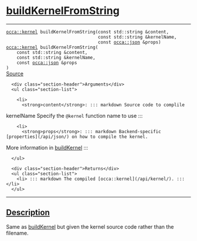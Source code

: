 
<h1 id="build-kernel-from-string">
 <a href="#/api/device/buildKernelFromString" class="anchor">
   <span>buildKernelFromString</span>
  </a>
</h1>

<div class="signature">

<hr>

  <div class="definition-container">
    <div class="definition">
      <code class="desktop-only"><a href="#/api/kernel/">occa::kernel</a> buildKernelFromString(<span class="token keyword">const</span> <span class="token keyword">std::string</span> &content,
                                   <span class="token keyword">const</span> <span class="token keyword">std::string</span> &kernelName,
                                   <span class="token keyword">const</span> <a href="#/api/json/">occa::json</a> &props)</code>
      <code class="mobile-only"><a href="#/api/kernel/">occa::kernel</a> buildKernelFromString(
    <span class="token keyword">const</span> <span class="token keyword">std::string</span> &content,
    <span class="token keyword">const</span> <span class="token keyword">std::string</span> &kernelName,
    <span class="token keyword">const</span> <a href="#/api/json/">occa::json</a> &props
)</code>
      <div class="flex-spacing"></div>
      <a href="https://github.com/libocca/occa/blob/22da1992/include/occa/core/device.hpp#L537" target="_blank">Source</a>
    </div>
    <div class="description">

      <div class="section-header">Arguments</div>
      <ul class="section-list">
          
        <li>
          <strong>content</strong>: ::: markdown Source code to complile
kernelName
Specify the `@kernel` function name to use :::
        </li>


        <li>
          <strong>props</strong>: ::: markdown Backend-specific [properties](/api/json/) on how to compile the kernel.
More information in [buildKernel](/api/device/buildKernel) :::
        </li>

      </ul>

      <div class="section-header">Returns</div>
      <ul class="section-list">
        <li> ::: markdown The compiled [occa::kernel](/api/kernel/). ::: </li>
      </ul>
</div>
  </div>

  <hr>
</div>


<h2 id="description">
 <a href="#/api/device/buildKernelFromString?id=description" class="anchor">
   <span>Description</span>
  </a>
</h2>

Same as [buildKernel](/api/device/buildKernel) but given the kernel source code rather than the filename.
